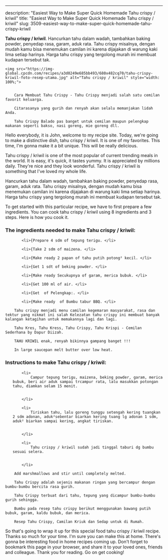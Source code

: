 ---
description: "Easiest Way to Make Super Quick Homemade Tahu crispy / kriwil"
title: "Easiest Way to Make Super Quick Homemade Tahu crispy / kriwil"
slug: 3509-easiest-way-to-make-super-quick-homemade-tahu-crispy-kriwil

<p>
	<strong>Tahu crispy / kriwil</strong>. 
	Hancurkan tahu dalam wadah, tambahkan baking powder, penyedap rasa, garam, aduk rata. Tahu crispy misalnya, dengan mudah kamu bisa menemukan camilan ini karena dijajakan di warung kaki lima setiap harinya. Harga tahu crispy yang tergolong murah ini membuat kudapan tersebut tak.
</p>
<p>
	
	<img src="https://img-global.cpcdn.com/recipes/a3d0249e685bb493/680x482cq70/tahu-crispy-kriwil-foto-resep-utama.jpg" alt="Tahu crispy / kriwil" style="width: 100%;">
	
	
		Cara Membuat Tahu Crispy - Tahu Crispy menjadi salah satu cemilan favorit keluarga.
	
		Citarasanya yang gurih dan renyah akan selalu memanjakan lidah Anda.
	
		Tahu Crispy Balado pas banget untuk cemilan maupun pelengkap makanan seperti bakso, nasi goreng, mie goreng dll.
	
</p>
<p>
	Hello everybody, it is John, welcome to my recipe site. Today, we're going to make a distinctive dish, tahu crispy / kriwil. It is one of my favorites. This time, I'm gonna make it a bit unique. This will be really delicious.
</p>
	
<p>
	Tahu crispy / kriwil is one of the most popular of current trending meals in the world. It is easy, it's quick, it tastes yummy. It is appreciated by millions daily. They're nice and they look wonderful. Tahu crispy / kriwil is something that I've loved my whole life.
</p>
<p>
	Hancurkan tahu dalam wadah, tambahkan baking powder, penyedap rasa, garam, aduk rata. Tahu crispy misalnya, dengan mudah kamu bisa menemukan camilan ini karena dijajakan di warung kaki lima setiap harinya. Harga tahu crispy yang tergolong murah ini membuat kudapan tersebut tak.
</p>

<p>
To get started with this particular recipe, we have to first prepare a few ingredients. You can cook tahu crispy / kriwil using 8 ingredients and 3 steps. Here is how you cook it.
</p>

<h3>The ingredients needed to make Tahu crispy / kriwil:</h3>

<ol>
	
		<li>{Prepare 4 sdm of tepung terigu. </li>
	
		<li>{Take 2 sdm of maizena. </li>
	
		<li>{Make ready 2 papan of tahu putih potong² kecil. </li>
	
		<li>{Get 1 sdt of beking powder. </li>
	
		<li>{Make ready Secukupnya of garam, merica bubuk. </li>
	
		<li>{Get 100 ml of air. </li>
	
		<li>{Get  of Pelengkap:. </li>
	
		<li>{Make ready  of Bumbu tabur BBQ. </li>
	
</ol>
<p>
	
		Tahu crispy menjadi menu camilan kegemaran masyarakat, rasa dan tektur yang nikmat ini salah Kelezatan tahu crispy ini membuat banyak kalangan ketagihan untuk memakannya lagi dan lagi.
	
		Tahu Kres, Tahu Kress, Tahu Crispy, Tahu Krispi - Cemilan Sederhana by Dapur Diizah.
	
		TAHU KRIWIL enak, renyah bikinnya gampang banget !!!
	
		In large saucepan melt butter over low heat.
	
</p>

<h3>Instructions to make Tahu crispy / kriwil:</h3>

<ol>
	
		<li>
			Campur tepung terigu, maizena, beking powder, garam, merica bubuk, beri air aduk sampai trcampur rata, lalu masukkan potongan tahu, diamkan selam 15 menit.
			
			
		</li>
	
		<li>
			Tiriskan tahu, lalu goreng tunggu setengah kering tuangkan 2 sdm adonan, aduk²sebentar biarkan kering tuang lg adonan 1 sdm, aduk² biarkan sampai kering, angkat tiriskan.
			
			
		</li>
	
		<li>
			Tahu crispy / kriwil sudah jadi tinggal taburi dg bumbu sesuai selera.
			
			
		</li>
	
</ol>

<p>
	
		Add marshmallows and stir until completely melted.
	
		Tahu Crispy adalah sejenis makanan ringan yang bercampur dengan bumbu-bumbu bercita rasa gurih.
	
		Tahu Crispy terbuat dari tahu, tepung yang dicampur bumbu-bumbu gurih sehingga.
	
		Bumbu pada resep tahu crispy berikut menggunakan bawang putih bubuk, garam, kaldu bubuk, dan merica.
	
		Resep Tahu Crispy, Camilan Kriuk dan Sedap untuk di Rumah.
	
</p>

<p>
	So that's going to wrap it up for this special food tahu crispy / kriwil recipe. Thanks so much for your time. I'm sure you can make this at home. There's gonna be interesting food in home recipes coming up. Don't forget to bookmark this page in your browser, and share it to your loved ones, friends and colleague. Thank you for reading. Go on get cooking!
</p>
